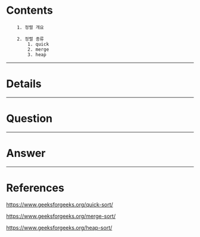 # Contents

```
    1. 정렬 개요

    2. 정렬 종류
        1. quick
        2. merge
        3. heap

```

---

# Details

---

# Question

---

# Answer

---

# References

https://www.geeksforgeeks.org/quick-sort/

https://www.geeksforgeeks.org/merge-sort/

https://www.geeksforgeeks.org/heap-sort/

